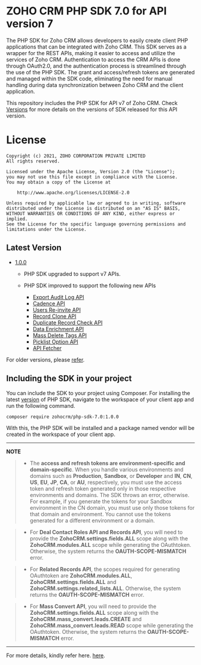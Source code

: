 # ZOHO CRM PHP SDK 7.0 for API version 7

The PHP SDK for Zoho CRM allows developers to easily create client PHP applications that can be integrated with Zoho CRM. This SDK serves as a wrapper for the REST APIs, making it easier to access and utilize the services of Zoho CRM. 
Authentication to access the CRM APIs is done through OAuth2.0, and the authentication process is streamlined through the use of the PHP SDK. The grant and access/refresh tokens are generated and managed within the SDK code, eliminating the need for manual handling during data synchronization between Zoho CRM and the client application.

This repository includes the PHP SDK for API v7 of Zoho CRM. Check [Versions](https://github.com/zoho/zohocrm-php-sdk-7.0/releases) for more details on the versions of SDK released for this API version.

License
=======

    Copyright (c) 2021, ZOHO CORPORATION PRIVATE LIMITED 
    All rights reserved. 

    Licensed under the Apache License, Version 2.0 (the "License"); 
    you may not use this file except in compliance with the License. 
    You may obtain a copy of the License at 
    
        http://www.apache.org/licenses/LICENSE-2.0 
    
    Unless required by applicable law or agreed to in writing, software 
    distributed under the License is distributed on an "AS IS" BASIS, 
    WITHOUT WARRANTIES OR CONDITIONS OF ANY KIND, either express or implied. 
    See the License for the specific language governing permissions and 
    limitations under the License.


## Latest Version

- [1.0.0](/versions/1.0.0/README.md)

    - PHP SDK upgraded to support v7 APIs.

    - PHP SDK improved to support the following new APIs

      - [Export Audit Log API]()
      - [Cadence API]()
      - [Users Re-invite API]()
      - [Record Clone API]()
      - [Duplicate Record Check API]()
      - [Data Enrichment API]()
      - [Mass Delete Tags API]()
      - [Picklist Option API]()
      - [API Fetcher]()

For older versions, please [refer](https://github.com/zoho/zohocrm-php-sdk-7.0/releases).

## Including the SDK in your project
You can include the SDK to your project using Composer.
For installing the latest [version](https://github.com/zoho/zohocrm-php-sdk-7.0/releases/tag/1.0.0) of PHP SDK, navigate to the workspace of your client app and run the following command.

```sh
composer require zohocrm/php-sdk-7.0:1.0.0
```
With this, the PHP SDK will be installed and a package named vendor will be created in the workspace of your client app.

---

**NOTE** 

> - The **access and refresh tokens are environment-specific and domain-specific**. When you handle various environments and domains such as **Production**, **Sandbox**, or **Developer** and **IN**, **CN**, **US**, **EU**, **JP**, **CA**, or **AU**, respectively, you must use the access token and refresh token generated only in those respective environments and domains. The SDK throws an error, otherwise.
For example, if you generate the tokens for your Sandbox environment in the CN domain, you must use only those tokens for that domain and environment. You cannot use the tokens generated for a different environment or a domain.

> - For **Deal Contact Roles API and Records API**, you will need to provide the **ZohoCRM.settings.fields.ALL** scope along with the **ZohoCRM.modules.ALL** scope while generating the OAuthtoken. Otherwise, the system returns the **OAUTH-SCOPE-MISMATCH** error.

> - For **Related Records API**, the scopes required for generating OAuthtoken are **ZohoCRM.modules.ALL**, **ZohoCRM.settings.fields.ALL** and **ZohoCRM.settings.related_lists.ALL**. Otherwise, the system returns the **OAUTH-SCOPE-MISMATCH** error.

> - For **Mass Convert API**, you will need to provide the **ZohoCRM.settings.fields.ALL** scope along with the **ZohoCRM.mass_convert.leads.CREATE** and **ZohoCRM.mass_convert.leads.READ** scope while generating the OAuthtoken. Otherwise, the system returns the **OAUTH-SCOPE-MISMATCH** error.

---

For more details, kindly refer here. [here](/versions/1.0.0/README.md).
